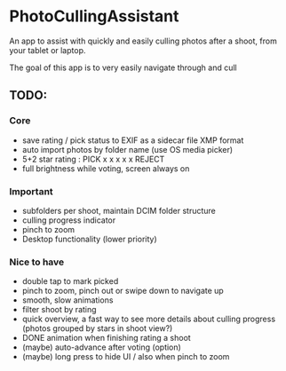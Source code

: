 # PhotoCullingAssistant

An app to assist with quickly and easily culling photos after a shoot, from your tablet or laptop.

The goal of this app is to very easily navigate through and cull

## TODO:

### Core

- save rating / pick status to EXIF as a sidecar file XMP format
- auto import photos by folder name (use OS media picker)
- 5+2 star rating : PICK x x x x x REJECT
- full brightness while voting, screen always on

### Important

- subfolders per shoot, maintain DCIM folder structure
- culling progress indicator
- pinch to zoom
- Desktop functionality (lower priority)

### Nice to have

- double tap to mark picked
- pinch to zoom, pinch out or swipe down to navigate up
- smooth, slow animations
- filter shoot by rating
- quick overview, a fast way to see more details about culling progress (photos grouped by stars in shoot view?)
- DONE animation when finishing rating a shoot
- (maybe) auto-advance after voting (option)
- (maybe) long press to hide UI / also when pinch to zoom
